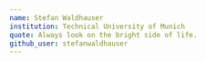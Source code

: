 ```yaml
---
name: Stefan Waldhauser
institution: Technical University of Munich
quote: Always look on the bright side of life.
github_user: stefanwaldhauser
---
```

